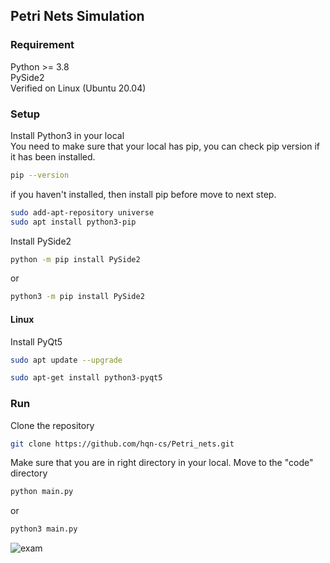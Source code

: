 ## Petri Nets Simulation 

### Requirement 
Python >= 3.8 
\
PySide2
\
Verified on Linux (Ubuntu 20.04)
### Setup 
Install Python3 in your local
\
You need to make sure that your local has pip, you can check pip version if it has been installed. 
```sh
pip --version
```
if you haven't installed, then install pip before move to next step.
```sh
sudo add-apt-repository universe
sudo apt install python3-pip
```
Install PySide2
```sh
python -m pip install PySide2
```
or
```sh
python3 -m pip install PySide2
```
#### Linux
Install PyQt5
```sh
sudo apt update --upgrade
```
```sh
sudo apt-get install python3-pyqt5
```
### Run
Clone the repository 
```sh
git clone https://github.com/hqn-cs/Petri_nets.git
```
Make sure that you are in right directory in your local. Move to the "code" directory
```sh 
python main.py
```
or 
```sh
python3 main.py
```
![exam](https://user-images.githubusercontent.com/78084202/143877137-ecad9bfe-0fa5-4748-a1e5-a1ee4e594944.png)

